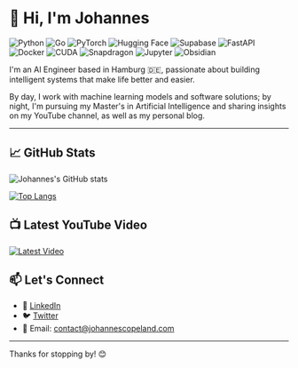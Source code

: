 # 👋 Hi, I'm Johannes

![Python](https://img.shields.io/badge/-Python-3776AB?style=flat&logo=python&logoColor=white)
![Go](https://img.shields.io/badge/-Go-00ADD8?style=flat&logo=go&logoColor=white)
![PyTorch](https://img.shields.io/badge/-PyTorch-EE4C2C?style=flat&logo=pytorch&logoColor=white)
![Hugging Face](https://img.shields.io/badge/Hugging%20Face-FFD21E?style=flat&logo=huggingface&logoColor=white)
![Supabase](https://img.shields.io/badge/Supabase-3ECF8E?style=flat&logo=supabase&logoColor=white)
![FastAPI](https://img.shields.io/badge/-FastAPI-009688?style=flat&logo=fastapi&logoColor=white)
![Docker](https://img.shields.io/badge/-Docker-2496ED?style=flat&logo=docker&logoColor=white)
![CUDA](https://img.shields.io/badge/CUDA-76B900?style=flat&logo=nvidia&logoColor=white)
![Snapdragon](https://img.shields.io/badge/Snapdragon-c33139?style=flat&logo=snapdragon&logoColor=white)
![Jupyter](https://img.shields.io/badge/-Jupyter-F37626?style=flat&logo=jupyter&logoColor=white)
![Obsidian](https://img.shields.io/badge/-Obsidian-483699?style=flat&logo=obsidian&logoColor=white)

I'm an AI Engineer based in Hamburg 🇩🇪, passionate about building intelligent systems that make life better and easier. 

By day, I work with machine learning models and software solutions; by night, I'm pursuing my Master's in Artificial Intelligence and sharing insights on my YouTube channel, as well as my personal blog.

---

## 📈 GitHub Stats

![Johannes's GitHub stats](https://github-readme-stats.vercel.app/api?username=AIByJohannes&show_icons=true&theme=default)

[![Top Langs](https://github-readme-stats.vercel.app/api/top-langs/?username=AIByJohannes&layout=compact&show_icons=true&theme=default)](https://github.com/AIByJohannes)


## 📺 Latest YouTube Video

[![Latest Video](https://img.shields.io/badge/YouTube-Latest%20Video-red?style=for-the-badge&logo=youtube)](https://www.youtube.com/channel/UCbHkKsUfa_jjooXU59EzmoQ)


## 📫 Let's Connect

- 💼 [LinkedIn](https://www.linkedin.com/in/johannscopeland)
- 🐦 [Twitter](https://twitter.com/AIByJohannes)
- 📧 Email: contact@johannescopeland.com

---

Thanks for stopping by! 😊


